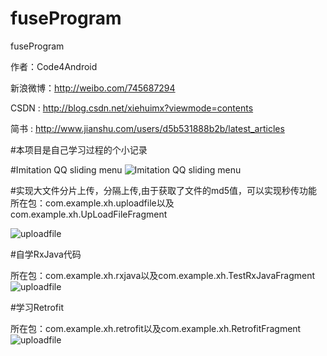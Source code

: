 # fuseProgram
fuseProgram

   作者：Code4Android

   新浪微博：http://weibo.com/745687294

   CSDN  :    http://blog.csdn.net/xiehuimx?viewmode=contents

   简书   :   http://www.jianshu.com/users/d5b531888b2b/latest_articles

#本项目是自己学习过程的个小记录

#Imitation QQ sliding menu
![Imitation QQ sliding menu](https://github.com/xiehui999/fuseProgram/blob/master/images/menu.gif)

#实现大文件分片上传，分隔上传,由于获取了文件的md5值，可以实现秒传功能
所在包：com.example.xh.uploadfile以及com.example.xh.UpLoadFileFragment

![uploadfile](https://github.com/xiehui999/fuseProgram/blob/master/images/uploadfile.gif)

#自学RxJava代码

所在包：com.example.xh.rxjava以及com.example.xh.TestRxJavaFragment
![uploadfile](https://github.com/xiehui999/fuseProgram/blob/master/images/rxjava.gif)


#学习Retrofit

所在包：com.example.xh.retrofit以及com.example.xh.RetrofitFragment
![uploadfile](https://github.com/xiehui999/fuseProgram/blob/master/images/retrofit.gif)
